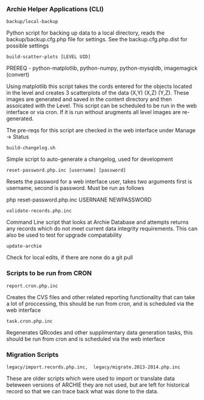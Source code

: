 ### Archie Helper Applications (CLI)

```backup/local-backup```

  Python script for backing up data to a local directory, reads the backup/backup.cfg.php
  file for settings. See the backup.cfg.php.dist for possible settings

```build-scatter-plots [LEVEL UID]```

  PREREQ - python-matplotlib, python-numpy, python-mysqldb, imagemagick (convert)

  Using matplotlib this script takes the cords entered for the objects located in the level and
  creates 3 scatterplots of the data (X,Y) (X,Z) (Y,Z). These images are generated and saved
  in the content directory and then assoicated with the Level. This script can be scheduled
  to be run in the web interface or via cron. If it is run without arugments all level images
  are re-generated.

  The pre-reqs for this script are checked in the web interface under Manage -> Status
 
```build-changelog.sh```

  Simple script to auto-generate a changelog, used for development

```reset-password.php.inc [username] [password]```

  Resets the password for a web interface user, takes two arguments
  first is username, second is password. Must be run as follows

  php reset-password.php.inc USERNANE NEWPASSWORD

```validate-records.php.inc```

  Command Line script that looks at Archie Database and attempts returns any records
  which do not meet current data integrity requirements. This can also be used to
  test for upgrade compatability

```update-archie```

  Check for local edits, if there are none do a git pull
 
### Scripts to be run from CRON

```report.cron.php.inc```

  Creates the CVS files and other related reporting functionality that can take
  a lot of proccessing, this should be run from cron, and is scheduled via the
  web interface

```task.cron.php.inc```

  Regenerates QRcodes and other supplimentary data generation tasks, this 
  should be run from cron and is scheduled via the web interface

### Migration Scripts

```legacy/import.records.php.inc,  legacy/migrate.2013-2014.php.inc```

  These are older scripts which were used to import or translate data beteween
  versions of ARCHIE they are not used, but are left for historical record
  so that we can trace back what was done to the data.
